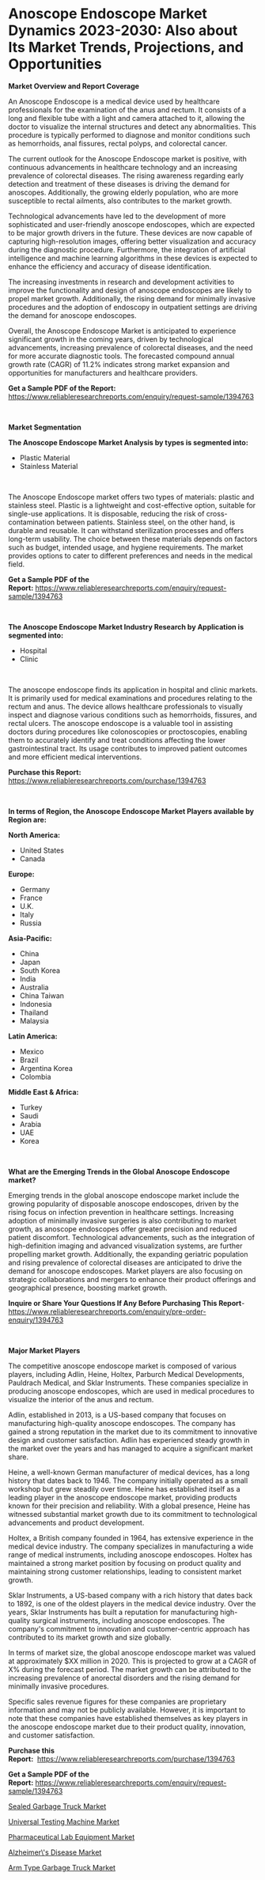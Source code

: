 <p><h1>Anoscope Endoscope Market Dynamics 2023-2030: Also about Its Market Trends, Projections, and Opportunities</h1></p><p><strong>Market Overview and Report Coverage</strong></p>
<p><p>An Anoscope Endoscope is a medical device used by healthcare professionals for the examination of the anus and rectum. It consists of a long and flexible tube with a light and camera attached to it, allowing the doctor to visualize the internal structures and detect any abnormalities. This procedure is typically performed to diagnose and monitor conditions such as hemorrhoids, anal fissures, rectal polyps, and colorectal cancer.</p><p>The current outlook for the Anoscope Endoscope market is positive, with continuous advancements in healthcare technology and an increasing prevalence of colorectal diseases. The rising awareness regarding early detection and treatment of these diseases is driving the demand for anoscopes. Additionally, the growing elderly population, who are more susceptible to rectal ailments, also contributes to the market growth.</p><p>Technological advancements have led to the development of more sophisticated and user-friendly anoscope endoscopes, which are expected to be major growth drivers in the future. These devices are now capable of capturing high-resolution images, offering better visualization and accuracy during the diagnostic procedure. Furthermore, the integration of artificial intelligence and machine learning algorithms in these devices is expected to enhance the efficiency and accuracy of disease identification.</p><p>The increasing investments in research and development activities to improve the functionality and design of anoscope endoscopes are likely to propel market growth. Additionally, the rising demand for minimally invasive procedures and the adoption of endoscopy in outpatient settings are driving the demand for anoscope endoscopes.</p><p>Overall, the Anoscope Endoscope Market is anticipated to experience significant growth in the coming years, driven by technological advancements, increasing prevalence of colorectal diseases, and the need for more accurate diagnostic tools. The forecasted compound annual growth rate (CAGR) of 11.2% indicates strong market expansion and opportunities for manufacturers and healthcare providers.</p></p>
<p><strong>Get a Sample PDF of the Report:</strong> <a href="https://www.reliableresearchreports.com/enquiry/request-sample/1394763">https://www.reliableresearchreports.com/enquiry/request-sample/1394763</a></p>
<p>&nbsp;</p>
<p><strong>Market Segmentation</strong></p>
<p><strong>The Anoscope Endoscope Market Analysis by types is segmented into:</strong></p>
<p><ul><li>Plastic Material</li><li>Stainless Material</li></ul></p>
<p>&nbsp;</p>
<p><p>The Anoscope Endoscope market offers two types of materials: plastic and stainless steel. Plastic is a lightweight and cost-effective option, suitable for single-use applications. It is disposable, reducing the risk of cross-contamination between patients. Stainless steel, on the other hand, is durable and reusable. It can withstand sterilization processes and offers long-term usability. The choice between these materials depends on factors such as budget, intended usage, and hygiene requirements. The market provides options to cater to different preferences and needs in the medical field.</p></p>
<p><strong>Get a Sample PDF of the Report:</strong>&nbsp;<a href="https://www.reliableresearchreports.com/enquiry/request-sample/1394763">https://www.reliableresearchreports.com/enquiry/request-sample/1394763</a></p>
<p>&nbsp;</p>
<p><strong>The Anoscope Endoscope Market Industry Research by Application is segmented into:</strong></p>
<p><ul><li>Hospital</li><li>Clinic</li></ul></p>
<p>&nbsp;</p>
<p><p>The anoscope endoscope finds its application in hospital and clinic markets. It is primarily used for medical examinations and procedures relating to the rectum and anus. The device allows healthcare professionals to visually inspect and diagnose various conditions such as hemorrhoids, fissures, and rectal ulcers. The anoscope endoscope is a valuable tool in assisting doctors during procedures like colonoscopies or proctoscopies, enabling them to accurately identify and treat conditions affecting the lower gastrointestinal tract. Its usage contributes to improved patient outcomes and more efficient medical interventions.</p></p>
<p><strong>Purchase this Report:</strong>&nbsp; <a href="https://www.reliableresearchreports.com/purchase/1394763">https://www.reliableresearchreports.com/purchase/1394763</a></p>
<p>&nbsp;</p>
<p><strong>In terms of Region, the Anoscope Endoscope Market Players available by Region are:</strong></p>
<p>
    <p> <strong> North America: </strong>
        <ul>
            <li>United States</li>
            <li>Canada</li>
        </ul>
        </p> 
    <p> <strong> Europe: </strong>
        <ul>
            <li>Germany</li>
            <li>France</li>
            <li>U.K.</li>
            <li>Italy</li>
            <li>Russia</li>
        </ul>
        </p> 
    <p> <strong> Asia-Pacific: </strong>
        <ul>
            <li>China</li>
            <li>Japan</li>
            <li>South Korea</li>
            <li>India</li>
            <li>Australia</li>
            <li>China Taiwan</li>
            <li>Indonesia</li>
            <li>Thailand</li>
            <li>Malaysia</li>
        </ul>
        </p> 
    <p> <strong> Latin America: </strong>
        <ul>
            <li>Mexico</li>
            <li>Brazil</li>
            <li>Argentina Korea</li>
            <li>Colombia</li>
        </ul>
        </p> 
    <p> <strong> Middle East & Africa: </strong>
        <ul>
            <li>Turkey</li>
            <li>Saudi</li>
            <li>Arabia</li>
            <li>UAE</li>
            <li>Korea</li>
        </ul>
    </p>
    </p>
<p>&nbsp;</p>
<p><strong>What are the Emerging Trends in the Global Anoscope Endoscope market?</strong></p>
<p><p>Emerging trends in the global anoscope endoscope market include the growing popularity of disposable anoscope endoscopes, driven by the rising focus on infection prevention in healthcare settings. Increasing adoption of minimally invasive surgeries is also contributing to market growth, as anoscope endoscopes offer greater precision and reduced patient discomfort. Technological advancements, such as the integration of high-definition imaging and advanced visualization systems, are further propelling market growth. Additionally, the expanding geriatric population and rising prevalence of colorectal diseases are anticipated to drive the demand for anoscope endoscopes. Market players are also focusing on strategic collaborations and mergers to enhance their product offerings and geographical presence, boosting market growth.</p></p>
<p><strong>Inquire or Share Your Questions If Any Before Purchasing This Report</strong>- <a href="https://www.reliableresearchreports.com/enquiry/pre-order-enquiry/1394763">https://www.reliableresearchreports.com/enquiry/pre-order-enquiry/1394763</a></p>
<p>&nbsp;</p>
<p><strong>Major Market Players</strong></p>
<p><p>The competitive anoscope endoscope market is composed of various players, including Adlin, Heine, Holtex, Parburch Medical Developments, Pauldrach Medical, and Sklar Instruments. These companies specialize in producing anoscope endoscopes, which are used in medical procedures to visualize the interior of the anus and rectum.</p><p>Adlin, established in 2013, is a US-based company that focuses on manufacturing high-quality anoscope endoscopes. The company has gained a strong reputation in the market due to its commitment to innovative design and customer satisfaction. Adlin has experienced steady growth in the market over the years and has managed to acquire a significant market share.</p><p>Heine, a well-known German manufacturer of medical devices, has a long history that dates back to 1946. The company initially operated as a small workshop but grew steadily over time. Heine has established itself as a leading player in the anoscope endoscope market, providing products known for their precision and reliability. With a global presence, Heine has witnessed substantial market growth due to its commitment to technological advancements and product development.</p><p>Holtex, a British company founded in 1964, has extensive experience in the medical device industry. The company specializes in manufacturing a wide range of medical instruments, including anoscope endoscopes. Holtex has maintained a strong market position by focusing on product quality and maintaining strong customer relationships, leading to consistent market growth.</p><p>Sklar Instruments, a US-based company with a rich history that dates back to 1892, is one of the oldest players in the medical device industry. Over the years, Sklar Instruments has built a reputation for manufacturing high-quality surgical instruments, including anoscope endoscopes. The company's commitment to innovation and customer-centric approach has contributed to its market growth and size globally.</p><p>In terms of market size, the global anoscope endoscope market was valued at approximately $XX million in 2020. This is projected to grow at a CAGR of X% during the forecast period. The market growth can be attributed to the increasing prevalence of anorectal disorders and the rising demand for minimally invasive procedures.</p><p>Specific sales revenue figures for these companies are proprietary information and may not be publicly available. However, it is important to note that these companies have established themselves as key players in the anoscope endoscope market due to their product quality, innovation, and customer satisfaction.</p></p>
<p><strong>Purchase this Report:</strong>&nbsp;&nbsp;<a href="https://www.reliableresearchreports.com/purchase/1394763">https://www.reliableresearchreports.com/purchase/1394763</a></p>
<p></p>
<p><strong>Get a Sample PDF of the Report:</strong>&nbsp;<a href="https://www.reliableresearchreports.com/enquiry/request-sample/1394763">https://www.reliableresearchreports.com/enquiry/request-sample/1394763</a></p>
<p><p><a href="https://github.com/ChiragRp1/Market-Research-Report-List-1/blob/main/sealed-garbage-truck-market.md">Sealed Garbage Truck Market</a></p><p><a href="https://www.linkedin.com/pulse/universal-testing-machine-market-research-report-unlocks-nqu7f/">Universal Testing Machine Market</a></p><p><a href="https://medium.com/@jqgvpygpb56374/pharmaceutical-lab-equipment-market-size-cagr-trends-2024-2030-c751f2093405">Pharmaceutical Lab Equipment Market</a></p><p><a href="https://issuu.com/reportprime-2/docs/alzheimers-disease-market-size-2030.pptx?fr=xKAE9_zU1NQ">Alzheimer\'s Disease Market</a></p><p><a href="https://github.com/BryceTownsendr/Market-Research-Report-List-1/blob/main/arm-type-garbage-truck-market.md">Arm Type Garbage Truck Market</a></p></p>